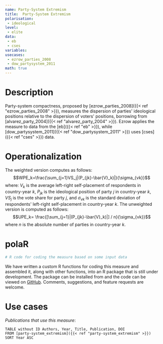 ```yaml
---
name: Party-System Extremism
title:  Party-System Extremism
polarisation:
 - ideological
level: 
 - elite
data: 
 - eb
 - cses
variables: 
usecases: 
 - ezrow_parties_2008
 - dow_partysystem_2011
math: true
---
```

# Description
Party-system compactness, proposed by [ezrow_parties_2008]({{< ref "ezrow_parties_2008" >}}), measures the dispersion of parties' ideological positions relative to the dispersion of voters' positions, borrowing from [alvarez_party_2004]({{< ref "alvarez_party_2004" >}}). Ezrow applies the measure to data from the [eb]({{< ref "eb" >}}), while [dow_partysystem_2011]({{< ref "dow_partysystem_2011" >}}) uses [cses]({{< ref "cses" >}}) data.

# Operationalization 
The weighted version computes as follows:
$$WPE_k=\frac{\sum_{j=1}VS_j|(P_{jk}-\bar{V}_k)|}{\sigma_{vk}}$$
where: $V_k$ is the average left-right self-placement of respondents in country-year $k$, $P_{jk}$ is the ideological position of party $j$ in country-year $k$, $VS_j$ is the vote share for party $j$, and $\sigma_{vk}$ is the standard deviation of respondents' left-right self-placement in country-year $k$.
The unweighted version is computed as follows:
$$UPE_k= \frac{[\sum_{j=1}|(P_{jk}-\bar{V}_k)|] / n}{\sigma_{vk}}$$
where $n$ is the absolute number of parties in country-year $k$.

# polaR
```r
# R code for coding the measure based on some input data
```
We have written a custom R functions for coding this measure and assembled it, along with other functions, into an R package that is still under development. The package can be installed from and the code can be viewed on [GitHub](https://github.com/felixgruenewald/polref). Comments, suggestions, and feature requests are welcome.

# Use cases
*Publications that use this measure*:

```dataview
TABLE without ID Authors, Year, Title, Publication, DOI
FROM [party-system_extremism]({{< ref "party-system_extremism" >}})
SORT Year ASC
```